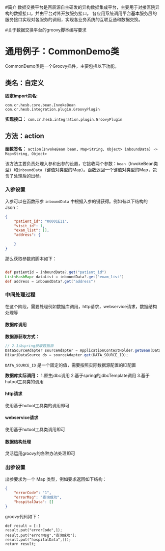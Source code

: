 #简介
    数据交换平台是百辰源自主研发的异构数据集成平台，主要用于对接医院异构的数据接口，并由平台对外开放服务接口，
    各应用系统调用平台基本服务层的服务接口实现对各服务的调用，实现各业务系统的互联互通和数据交换。
    
#关于数据交换平台的groovy脚本编写要求

# 通用例子：CommonDemo类

CommonDemo类是一个Groovy插件，主要包括以下功能。

## 类名：自定义

**固定import包名:**

`com.cr.hesb.core.bean.InvokeBean`
`com.cr.hesb.integration.plugin.GroovyPlugin`

**实现接口：** `com.cr.hesb.integration.plugin.GroovyPlugin`


## 方法：action

**函数签名：** `action(InvokeBean bean, Map<String, Object> inboundData) -> Map<String, Object>`

该方法主要负责处理入参和出参的设置，它接收两个参数：`bean`（InvokeBean类型）和`inboundData`（键值对类型的Map）。函数返回一个键值对类型的Map，包含了处理后的出参。

### 入参设置

入参可以在函数形参 `inboundData` 中根据入参的键获得。例如有以下结构的Json：

```json
{
    "patient_id": "00001E11",
    "visit_id": 1,
    "exam_list": [],
    "address": {
    
    }  
}
```

那么获取参数的脚本如下：
```groovy

def patientId = inboundData?.get("patient_id")
List<HashMap> dataList = inboundData?.get("exam_list")
def address = inboundData?.get("address")

```
### 中间处理过程

在这个阶段，需要处理例如数据库调用，http请求，webservice请求，数据结构处理等

#### 数据库调用

**数据源获取方式：**
```groovy    
// 2.1从spring获取数据源
DataSourceAdapter sourceAdapter = ApplicationContextHolder.getBean(DataSourceAdapter.class);
HikariDataSource ds = sourceAdapter.get(DATA_SOURCE_ID);
```
`DATA_SOURCE_ID` 是一个固定的值，需要按照实际数据源配置的ID配置

**数据库实际调用：**
   1.原生jdbc调用
   2.基于spring的jdbcTemplate调用
   3.基于hutool工具类的调用
   
#### http请求
使用基于hutool工具类的调用即可

#### webservice请求
使用基于hutool工具类调用即可

#### 数据结构处理
灵活运用groovy的各种办法处理即可

### 出参设置

出参要求为一个 Map 类型，例如要求返回如下结构：
```json
{
    "errorCode": "1",
    "errorMsg": "查询成功",
    "hospitalData": []
}
```
groovy代码如下：
```
def result = [:]
result.put("errorCode",1);
result.put("errorMsg","查询成功");
result.put("hospitalData",[]);
return result;
```
